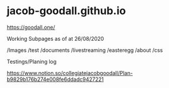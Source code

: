 # jacob-goodall.github.io
https://goodall.one/

Working Subpages as of at 26/08/2020

/Images
/test
/documents
/livestreaming
/easteregg
/about
/css

Testings/Planing log

https://www.notion.so/collegiatejacobgoodall/Plan-b9829b176b274e008fe6ddadc9427221
